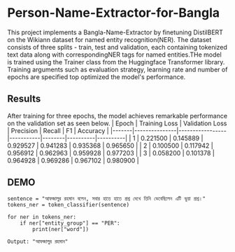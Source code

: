 # Person-Name-Extractor-for-Bangla

This project implements a Bangla-Name-Extractor by finetuning DistilBERT on the Wikiann dataset for named entity recognition(NER). The dataset consists of three splits - train, test and validation, each containing tokenized text data along with correspondingNER tags for named entities.THe model is trained using the Trainer class from the Huggingface Transformer library. Training arguments such as evaluation strategy, learning rate and number of epochs are specified top optimized the model's performance.

## Results

After training for three epochs, the model achieves remarkable performance on the validation set as seen below.
| Epoch | Training Loss | Validation Loss | Precision | Recall | F1 | Accuracy |
|-------|---------------|-----------------|-----------|--------|----------|----------|
| 1 | 0.221500 | 0.145889 | 0.929527 | 0.941283 | 0.935368 | 0.965650 |
| 2 | 0.100500 | 0.117942 | 0.956912 | 0.962963 | 0.959928 | 0.977203 |
| 3 | 0.058200 | 0.101378 | 0.964928 | 0.969286 | 0.967102 | 0.980900 |

## DEMO

```
sentence = "আফজালুর রহমান বলেন, সবার হাতে হাতে প্রশ্ন দেখে তিনি ভেবেছিলেন এটি ভুয়া প্রশ্ন।"
tokens_ner = token_classifier(sentence)

for ner in tokens_ner:
    if ner["entity_group"] == "PER":
        print(ner["word"])
```
```
Output: "আফজালুর রহমান"
```
